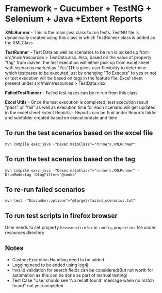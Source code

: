 # Framework - Cucumber + TestNG + Selenium + Java +Extent Reports

**XMLRunner**  - This is the main java class to run tests. TestNG file is dynamically created using this class in which TestRunner class is added as the XMLClass.

**TestRunner** - Test Data as well as scenarios to be run is picked up from src/main/resources > TestData.xlsx. Also, based on the value of property "tag" from maven, the test execution will either pick up from excel sheet with scenarios marked as "Yes"(This gives user flexibility to determine which testcases to be executed just by changing "To Execute" to yes or no) or test execution will be based on tags in the feature file. Excel sheet present under src/main/resources > TestData.xlsx

**FailedTestRunner** - Failed test cases can be re run from this class

**Excel Utils** - Once the test execution is completed, test execution result "pass" or "fail" as well as execution time for each scenario will get updated in the excel sheet
Extent Reports - Reports can be find under Reports folder and subfolder created based on executiondate and time

## To run the test scenarios based on the excel file
`mvn compile exec:java -"Dexec.mainClass"="runners.XMLRunner"`


## To run the test scenarios based on the tag
`mvn compile exec:java -"Dexec.mainClass"="runners.XMLRunner" -DrunMode=tag -DtagFilter="@smoke"`

## To re-run failed scenarios

`mvn test -"Dcucumber.options"="@target/failed_scenarios.txt"`

## To run test scripts in firefox browser
User needs to set property `browser=firefox` in `config.properties` file under resources directory

## Notes

- Custom Exception Handling need to be added
- Logging need to be added using log4j
- Invalid validation for search fields can be considered(But not worth for automation as this can be done as part of manual testing)
- Test Case "User should see 'No result found' message when no match found" not yet completed

